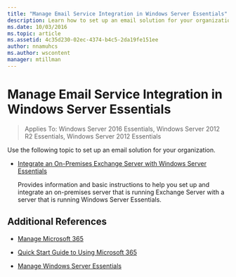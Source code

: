 ```yaml
---
title: "Manage Email Service Integration in Windows Server Essentials"
description: Learn how to set up an email solution for your organization.
ms.date: 10/03/2016
ms.topic: article
ms.assetid: 4c35d230-02ec-4374-b4c5-2da19fe151ee
author: nnamuhcs
ms.author: wscontent
manager: mtillman
---
```


# Manage Email Service Integration in Windows Server Essentials

>Applies To: Windows Server 2016 Essentials, Windows Server 2012 R2 Essentials, Windows Server 2012 Essentials

Use the following topic to set up an email solution for your organization.

-   [Integrate an On-Premises Exchange Server with Windows Server Essentials](Integrate-an-On-Premises-Exchange-Server-with-Windows-Server-Essentials.md)

     Provides information and basic instructions to help you set up and integrate an on-premises server that is running Exchange Server with a server that is running Windows Server Essentials.

## Additional References

-   [Manage Microsoft 365](Manage-Office-365-in-Windows-Server-Essentials.md)

-   [Quick Start Guide to Using Microsoft 365](../use/Quick-Start-Guide-to-Using-Microsoft-Office-365-with-Windows-Server-Essentials.md)

-   [Manage Windows Server Essentials](Manage-Windows-Server-Essentials.md)
